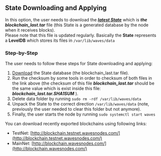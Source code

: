 ## State Downloading and Applying

In this option, the user needs to download the [_**latest State**_](http://blockchain.wavesnodes.com) which is _**the blockchain\_last.tar**_ file \(this State is a generated database by the node when it receives blocks\).  
Please note that this file is updated regularly.  Basically the **State** represents a **LevelDB** which stores its files in `/var/lib/waves/data`

### Step-by-Step

The user needs to follow these steps for State downloading and applying:

1. [Download](http://blockchain.wavesnodes.com) the State database \(the blockchain\_last.tar file\).
2. Run the checksum by some tools in order to checksum of both files in the link above \(the checksum of this file _**blockchain\_last.tar**_ should be the same value which is exist inside this file: _**blockchain\_last.tar.SHA1SUM**_ \).
3. Delete data folder by running `sudo rm -rdf /var/lib/waves/data`
4. Unpack the State to the correct direction `/var/lib/waves/data`  \(note, previously the user needed to clear this folder but not anymore\).
5. Finally, the user starts the node by running `sudo systemctl start waves`

You can download recently exported blockchains using following links:

* TestNet: [http://blockchain.testnet.wavesnodes.com/](http://blockchain.testnet.wavesnodes.com/)
* MainNet: [http://blockchain.wavesnodes.com/](http://blockchain.wavesnodes.com/)



